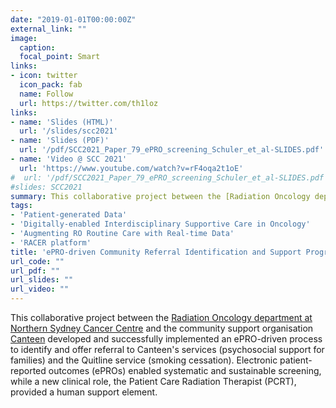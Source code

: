 ```yaml
---
date: "2019-01-01T00:00:00Z"
external_link: ""
image:
  caption: 
  focal_point: Smart
links:
- icon: twitter
  icon_pack: fab
  name: Follow
  url: https://twitter.com/th1loz
links:
- name: 'Slides (HTML)'
  url: '/slides/scc2021'
- name: 'Slides (PDF)'
  url: '/pdf/SCC2021_Paper_79_ePRO_screening_Schuler_et_al-SLIDES.pdf'
- name: 'Video @ SCC 2021'
  url: 'https://www.youtube.com/watch?v=rF4oqa2t1oE'
#  url: '/pdf/SCC2021_Paper_79_ePRO_screening_Schuler_et_al-SLIDES.pdf'
#slides: SCC2021
summary: This collaborative project between the [Radiation Oncology department at Northern Sydney Cancer Centre](https://www.nslhd.health.nsw.gov.au/RadiationOncology/Pages/default.aspx) and the community support organisation [Canteen](https://www.canteen.org.au/) developed and successfully implemented an ePRO-driven process to identify and offer referral to Canteen's services (psychosocial support for families) and the Quitline service (smoking cessation).
tags:
- 'Patient-generated Data'
- 'Digitally-enabled Interdisciplinary Supportive Care in Oncology'
- 'Augmenting RO Routine Care with Real-time Data'
- 'RACER platform'
title: 'ePRO-driven Community Referral Identification and Support Program'
url_code: ""
url_pdf: ""
url_slides: ""
url_video: ""
---
```

This collaborative project between the [Radiation Oncology department at Northern Sydney Cancer Centre](https://www.nslhd.health.nsw.gov.au/RadiationOncology/Pages/default.aspx) and the community support organisation [Canteen](https://www.canteen.org.au/) developed and successfully implemented an ePRO-driven process to identify and offer referral to Canteen's services (psychosocial support for families) and the Quitline service (smoking cessation). Electronic patient-reported outcomes (ePROs) enabled systematic and sustainable screening, while a new clinical role, the Patient Care Radiation Therapist (PCRT), provided a human support element. 